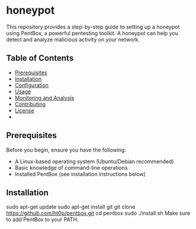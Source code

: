 # honeypot

This repository provides a step-by-step guide to setting up a honeypot using PentBox, a powerful pentesting toolkit. A honeypot can help you detect and analyze malicious activity on your network.

## Table of Contents

- [Prerequisites](#prerequisites)
- [Installation](#installation)
- [Configuration](#configuration)
- [Usage](#usage)
- [Monitoring and Analysis](#monitoring-and-analysis)
- [Contributing](#contributing)
- [License](#license)
- 
## Prerequisites

Before you begin, ensure you have the following:

- A Linux-based operating system (Ubuntu/Debian recommended)
- Basic knowledge of command-line operations
- Installed PentBox (see installation instructions below)
## Installation

sudo apt-get update
sudo apt-get install git
git clone https://github.com/ht0p/pentbox.git
cd pentbox
sudo ./install.sh
Make sure to add PentBox to your PATH.

